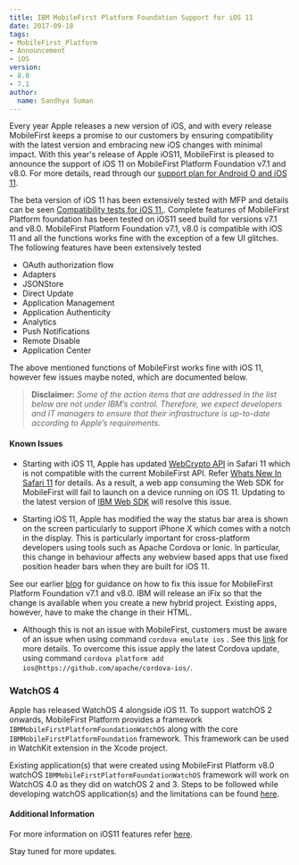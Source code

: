 ```yaml
---
title: IBM MobileFirst Platform Foundation Support for iOS 11
date: 2017-09-18
tags:
- MobileFirst_Platform
- Announcement
- iOS
version:
- 8.0
- 7.1
author:
  name: Sandhya Suman
---
```


Every year Apple releases a new version of iOS, and with every release MobileFirst keeps a promise to our customers by ensuring compatibility with the latest version and embracing new iOS changes with minimal impact. With this year's release of Apple iOS11, MobileFirst is pleased to announce the support of iOS 11 on MobileFirst Platform Foundation v7.1 and v8.0.  For more details, read through our [support plan for Android O and iOS 11](https://mobilefirstplatform.ibmcloud.com/blog/2017/01/11/support-plan-for-next-android-ios-mobile-os/).

The beta version of iOS 11 has been extensively tested with MFP and details can be seen [Compatibility tests for iOS 11.]({{site.baseurl}}/blog/2017/07/24/compatibility-tests-for-ios-11/).  Complete features of MobileFirst Platform foundation has been tested on iOS11 seed build for versions v7.1 and v8.0.
MobileFirst Platform Foundation v7.1, v8.0  is compatible with iOS 11 and all the functions works fine with the exception of a few UI glitches.  The following features have been extensively tested

* OAuth authorization flow
* Adapters
* JSONStore
* Direct Update
* Application Management
* Application Authenticity
* Analytics
* Push Notifications
* Remote Disable
* Application Center

The above mentioned functions of MobileFirst works fine with iOS 11, however few issues maybe noted, which are documented below.

> **Disclaimer:** *Some of the action items that are addressed in the list below are not under IBM’s control. Therefore, we expect developers and IT managers to ensure that their infrastructure is up-to-date according to Apple’s requirements.*

#### Known Issues
* Starting with iOS 11, Apple has updated [WebCrypto API](https://www.w3.org/TR/WebCryptoAPI/) in Safari 11 which is not compatible with the current MobileFirst API. Refer [Whats New In Safari  11](https://developer.apple.com/library/content/releasenotes/General/WhatsNewInSafari/Safari_11_0/Safari_11_0.html) for details. As a result, a web app consuming the Web SDK for MobileFirst will fail to launch on a device running on iOS 11. Updating to the latest version of [IBM Web SDK](https://www.npmjs.com/package/ibm-mfp-web-sdk) will resolve this issue.

* Starting iOS 11, Apple has modified the way the status bar area is shown on the screen particularly to support iPhone X which comes with a notch in the display. This is particularly important for cross-platform developers using tools such as Apache Cordova or Ionic. In particular, this change in behaviour affects any webview based apps that use fixed position header bars when they are built for iOS 11.

See our earlier [blog]({{site.baseurl}}/blog/2017/07/24/compatibility-tests-for-ios-11/) for guidance on how to fix this issue for MobileFirst Platform Foundation v7.1 and v8.0. IBM will release an iFix so that the change is available when you create a new hybrid project. Existing apps, however, have to make the change in their HTML.

* Although this is not an issue with MobileFirst, customers must be aware of an issue when using command `cordova emulate ios` . See this [link]( https://github.com/phonegap/ios-sim/issues/218) for more details.
To overcome this issue apply the latest Cordova update, using command `cordova platform add ios@https://github.com/apache/cordova-ios/`.

### WatchOS 4
Apple has released WatchOS 4 alongside iOS 11. To support watchOS 2 onwards, MobileFirst Platform provides a framework `IBMMobileFirstPlatformFoundationWatchOS` along with the core `IBMMobileFirstPlatformFoundation` framework. This framework can be used in WatchKit extension in the Xcode project.

Existing application(s) that were created using MobileFirst Platform v8.0 watchOS `IBMMobileFirstPlatformFoundationWatchOS` framework will work on WatchOS 4.0 as they did on watchOS 2 and 3.
Steps to be followed while developing watchOS application(s) and the limitations can be found [here](https://mobilefirstplatform.ibmcloud.com/tutorials/en/foundation/8.0/application-development/watchos).

#### Additional Information
For more information on iOS11 features refer [here](https://www.apple.com/in/ios/ios-11/).

Stay tuned for more updates.
